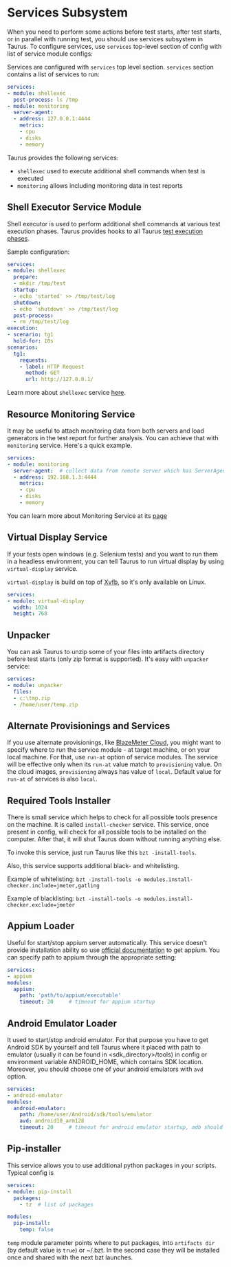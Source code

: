 # Services Subsystem

When you need to perform some actions before test starts, after test starts, or in parallel with
running test, you should use services subsystem in Taurus. To configure services, use `services`
top-level section of config with list of service module configs:

Services are configured with `services` top level section. `services` section contains a list of
services to run:
```yaml
services:
- module: shellexec
  post-process: ls /tmp
- module: monitoring
  server-agent:
  - address: 127.0.0.1:4444
    metrics:
    - cpu
    - disks
    - memory
```

Taurus provides the following services:
- `shellexec` used to execute additional shell commands when test is executed
- `monitoring` allows including monitoring data in test reports

## Shell Executor Service Module

Shell executor is used to perform additional shell commands at various test execution phases.
Taurus provides hooks to all Taurus [test execution phases](Lifecycle.md).

Sample configuration:
```yaml
services:
- module: shellexec
  prepare:  
  - mkdir /tmp/test
  startup:
  - echo 'started' >> /tmp/test/log
  shutdown:
  - echo 'shutdown' >> /tmp/test/log 
  post-process:
  - rm /tmp/test/log
execution:
- scenario: tg1
  hold-for: 10s
scenarios:
  tg1:
    requests:
    - label: HTTP Request
      method: GET
      url: http://127.0.0.1/
```
 
Learn more about `shellexec` service [here](ShellExec.md).
 
## Resource Monitoring Service

It may be useful to attach monitoring data from both servers and load generators in the test
report for further analysis. You can achieve that with `monitoring` service.
Here's a quick example.

```yaml
services:
- module: monitoring
  server-agent:  # collect data from remote server which has ServerAgent running
  - address: 192.168.1.3:4444
    metrics:
    - cpu
    - disks
    - memory
```

You can learn more about Monitoring Service at its [page](Monitoring.md)

## Virtual Display Service

If your tests open windows (e.g. Selenium tests) and you want to run them in a headless
environment, you can tell Taurus to run virtual display by using `virtual-display` service.

`virtual-display` is build on top of [Xvfb](https://www.x.org/archive/X11R7.6/doc/man/man1/Xvfb.1.xhtml),
so it's only available on Linux.

```yaml
services:
- module: virtual-display
  width: 1024
  height: 768
```

## Unpacker

You can ask Taurus to unzip some of your files into artifacts directory before test starts (only zip format is supported). It's easy with `unpacker` service:
   
```yaml
services:
- module: unpacker
  files:
  - c:\tmp.zip
  - /home/user/temp.zip
```  

## Alternate Provisionings and Services
If you use alternate provisionings, like [BlazeMeter Cloud](Cloud.md), you might want to specify where to run the service module - at target machine, or on your local machine. For that, use `run-at` option of service modules. The service will be effective only when its `run-at` value match to `provisioning` value. On the cloud images, `provisioning` always has value of `local`. Default value for `run-at` of services is also `local`.


## Required Tools Installer

There is small service which helps to check for all possible tools presence on the machine. It is called `install-checker` service. This service, once present in config, will check for all possible tools to be installed on the computer. After that, it will shut Taurus down without running anything else. 

To invoke this service, just run Taurus like this `bzt -install-tools`. 

Also, this service supports additional black- and whitelisting.

Example of whitelisting: `bzt -install-tools -o modules.install-checker.include=jmeter,gatling`

Example of blacklisting: `bzt -install-tools -o modules.install-checker.exclude=jmeter`

## Appium Loader

Useful for start/stop appium server automatically. This service doesn't provide installation ability so use [official documentation](http://appium.io) to get appium. You can specify path to appium through the appropriate setting:

```yaml
services:
- appium
modules:
  appium:
    path: 'path/to/appium/executable'
    timeout: 20     # timeout for appium startup
```

## Android Emulator Loader

It used to start/stop android emulator. For that purpose you have to get Android SDK by yourself and tell Taurus where it placed with path to emulator (usually it can be found in <sdk_directory>/tools) in config or environment variable ANDROID_HOME, which contains SDK location. Moreover, you should choose one of your android emulators with `avd` option. 

```yaml
services:
- android-emulator
modules:
  android-emulator:
    path: /home/user/Android/sdk/tools/emulator
    avd: android10_arm128
    timeout: 20     # timeout for android emulator startup, adb should be available through the PATH for startup detection 
```    

## Pip-installer

This service allows you to use additional python packages in your scripts. Typical config is
 
```yaml
services:
- module: pip-install
  packages:
    - tz  # list of packages

modules:
  pip-install:
    temp: false
``` 
`temp` module parameter points where to put packages, into `artifacts dir` (by default value is `true`) or ~/.bzt.
In the second case they will be installed once and shared with the next bzt launches.